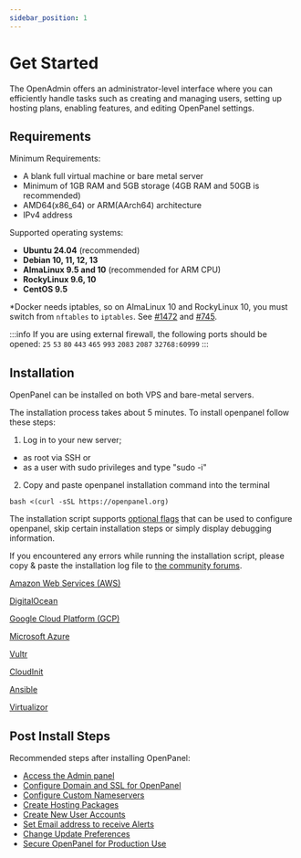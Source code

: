 ```yaml
---
sidebar_position: 1
---
```


# Get Started

The OpenAdmin offers an administrator-level interface where you can efficiently handle tasks such as creating and managing users, setting up hosting plans, enabling features, and editing OpenPanel settings.

## Requirements

Minimum Requirements:

- A blank full virtual machine or bare metal server
- Minimum of 1GB RAM and 5GB storage (4GB RAM and 50GB is recommended)
- AMD64(x86_64) or ARM(AArch64) architecture
- IPv4 address

Supported operating systems:
- **Ubuntu 24.04** (recommended)
- **Debian 10, 11, 12, 13**
- **AlmaLinux 9.5 and 10** (recommended for ARM CPU)
- **RockyLinux 9.6, 10**
- **CentOS 9.5**

*Docker needs iptables, so on AlmaLinux 10 and RockyLinux 10, you must switch from `nftables` to `iptables`. See [#1472](https://github.com/docker/for-linux/issues/1472) and [#745](https://github.com/stefanpejcic/OpenPanel/issues/745#issuecomment-3451272947).

:::info
If you are using external firewall, the following ports should be opened:  `25` `53` `80` `443` `465` `993` `2083` `2087` `32768:60999`
:::

## Installation

OpenPanel can be installed on both VPS and bare-metal servers. 

The installation process takes about 5 minutes. To install openpanel follow these steps: 

<Tabs>
  <TabItem value="openpanel-install-on-dedicated" label="Install script" default>

1. Log in to your new server;
- as root via SSH or
- as a user with sudo privileges and type "sudo -i"
2. Copy and paste openpanel installation command into the terminal
```shell
bash <(curl -sSL https://openpanel.org)
```

The installation script supports [optional flags](/install) that can be used to configure openpanel, skip certain installation steps or simply display debugging information.

If you encountered any errors while running the installation script, please copy & paste the installation log file to [the community forums](https://community.openpanel.org).

  </TabItem>
  <TabItem value="openpanel-install-on-cloud" label="Cloud">

[Amazon Web Services (AWS)](/docs/articles/install-update/install-on-aws)

[DigitalOcean](/docs/articles/install-update/install-on-digitalocean)

[Google Cloud Platform (GCP)](/docs/articles/install-update/install-on-google-cloud)

[Microsoft Azure](/docs/articles/install-update/install-on-microsoft-azure)

[Vultr](/docs/articles/install-update/install-on-vultr)
    
  </TabItem>
  <TabItem value="openpanel-install-on-other" label="Other">

[CloudInit](/docs/articles/install-update/install-using-cloudinit)

[Ansible](/docs/articles/install-update/install-using-ansible)

[Virtualizor](/docs/articles/install-update/install-on-virtualizor)

  </TabItem>  
</Tabs>


## Post Install Steps

Recommended steps after installing OpenPanel:
- [Access the Admin panel](/docs/articles/dev-experience/how-to-access-openadmin)
- [Configure Domain and SSL for OpenPanel](/docs/admin/settings/general/#set-domain-for-openpanel)
- [Configure Custom Nameservers](/docs/admin/settings/openpanel/#set-nameservers)
- [Create Hosting Packages](/docs/admin/plans/hosting_plans#create-a-plan)
- [Create New User Accounts](/docs/admin/accounts/users/#create-users)
- [Set Email address to receive Alerts](/docs/admin/notifications/#email-alerts)
- [Change Update Preferences](/docs/admin/settings/updates)
- [Secure OpenPanel for Production Use](/docs/articles/security/securing-openpanel/)
